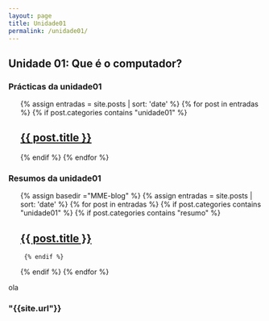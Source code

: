 ```yaml
---
layout: page
title: Unidade01
permalink: /unidade01/
---
```

Unidade 01: Que é o computador? 
--- 

<h3>Prácticas da unidade01</h3>

<ul>
{% assign entradas = site.posts | sort: 'date' %}
  {% for post in entradas %}
   {% if post.categories contains "unidade01" %}
            <h2><a href="{{ post.url }}">{{ post.title }}</a></h2>
   {% endif %}
  {% endfor %}
</ul>

<h3>Resumos da unidade01</h3>

<ul>
{% assign basedir ="MME-blog" %}
{% assign entradas = site.posts | sort: 'date' %}
  {% for post in entradas %}
   {% if post.categories contains "unidade01" %}
     {% if post.categories contains "resumo" %}
      <h2><a href="{{ post.url }}">{{ post.title }}</a></h2>
     
     {% endif %}
   {% endif %}
  {% endfor %}
</ul>

ola

<h3> "{{site.url"}}</h3>

